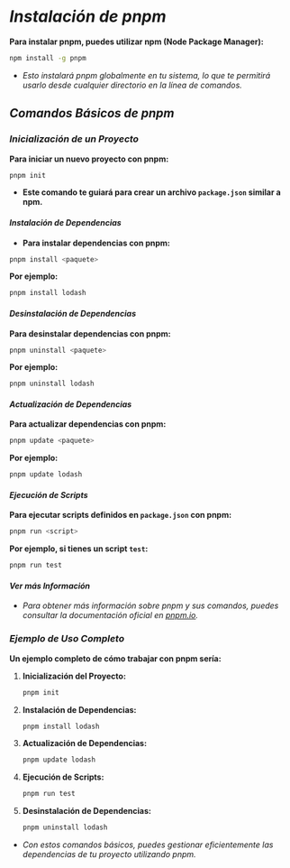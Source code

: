 <!-- Autor: Daniel Benjamin Perez Morales -->
<!-- GitHub: https://github.com/DanielPerezMoralesDev13 -->
<!-- Correo electrónico: danielperezdev@proton.me -->

# ***Instalación de pnpm***

**Para instalar pnpm, puedes utilizar npm (Node Package Manager):**

```bash
npm install -g pnpm
```

- *Esto instalará pnpm globalmente en tu sistema, lo que te permitirá usarlo desde cualquier directorio en la línea de comandos.*

## ***Comandos Básicos de pnpm***

### ***Inicialización de un Proyecto***

**Para iniciar un nuevo proyecto con pnpm:**

```bash
pnpm init
```

- **Este comando te guiará para crear un archivo `package.json` similar a npm.**

#### ***Instalación de Dependencias***

- **Para instalar dependencias con pnpm:**

```bash
pnpm install <paquete>
```

**Por ejemplo:**

```bash
pnpm install lodash
```

#### ***Desinstalación de Dependencias***

**Para desinstalar dependencias con pnpm:**

```bash
pnpm uninstall <paquete>
```

**Por ejemplo:**

```bash
pnpm uninstall lodash
```

#### ***Actualización de Dependencias***

**Para actualizar dependencias con pnpm:**

```bash
pnpm update <paquete>
```

**Por ejemplo:**

```bash
pnpm update lodash
```

#### ***Ejecución de Scripts***

**Para ejecutar scripts definidos en `package.json` con pnpm:**

```bash
pnpm run <script>
```

**Por ejemplo, si tienes un script `test`:**

```bash
pnpm run test
```

#### ***Ver más Información***

- *Para obtener más información sobre pnpm y sus comandos, puedes consultar la documentación oficial en [pnpm.io](https://pnpm.io/ "https://pnpm.io/").*

### ***Ejemplo de Uso Completo***

**Un ejemplo completo de cómo trabajar con pnpm sería:**

1. **Inicialización del Proyecto:**

   ```bash
   pnpm init
   ```

2. **Instalación de Dependencias:**

   ```bash
   pnpm install lodash
   ```

3. **Actualización de Dependencias:**

   ```bash
   pnpm update lodash
   ```

4. **Ejecución de Scripts:**

   ```bash
   pnpm run test
   ```

5. **Desinstalación de Dependencias:**

   ```bash
   pnpm uninstall lodash
   ```

- *Con estos comandos básicos, puedes gestionar eficientemente las dependencias de tu proyecto utilizando pnpm.*
